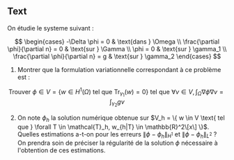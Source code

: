 ## Text

On étudie le systeme suivant :

$$
\begin{cases}
-\Delta \phi = 0 & \text{dans } \Omega \\
\frac{\partial \phi}{\partial n} = 0 & \text{sur } \Gamma \\
\phi = 0 & \text{sur } \gamma_1 \\
\frac{\partial \phi}{\partial n} = g & \text{sur } \gamma_2
\end{cases}
$$

1. Montrer que la formulation variationnelle correspondant à ce problème est :

$$
\text{Trouver } \phi \in V = \{ w \in H^1(\Omega) \text{ tel que } \text{Tr}_{\gamma_1}(w) = 0 \} \text{ tel que } \forall v \in V, \int_{\Omega} \nabla \phi \nabla v = \int_{\gamma_2} g v
$$

2. On note $\phi_h$ la solution numérique obtenue sur $V_h = \{ w \in V \text{ tel que } \forall T \in \mathcal{T}_h, w_{h|T} \in \mathbb{R}^2\[x\] \}$.
Quelles estimations a-t-on pour les erreurs $\| \phi - \phi_h \|_{H^1}$ et $\| \phi - \phi_h \|_{L^2}$ ?
On prendra soin de préciser la régularité de la solution $\phi$ nécessaire à l'obtention de ces estimations.
